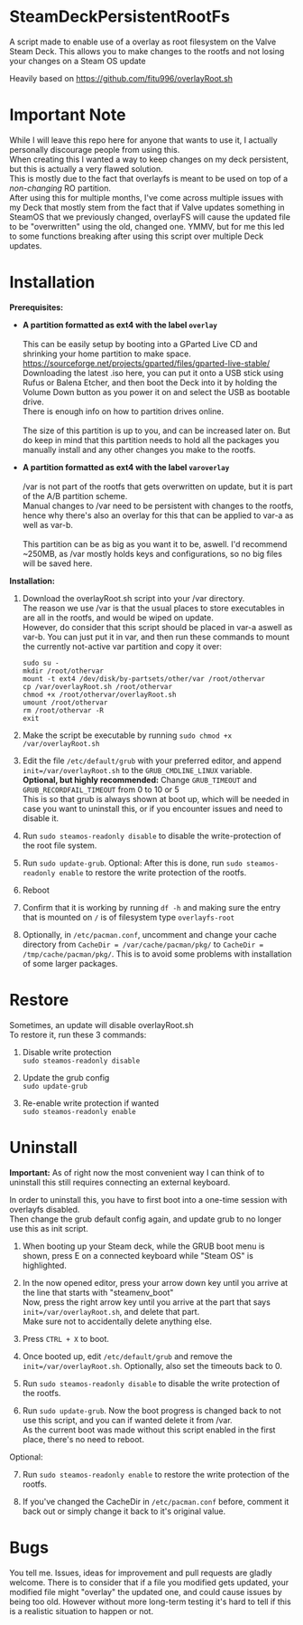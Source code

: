 # SteamDeckPersistentRootFs
A script made to enable use of a overlay as root filesystem on the Valve Steam Deck.
This allows you to make changes to the rootfs and not losing your changes on a Steam OS update

Heavily based on https://github.com/fitu996/overlayRoot.sh

# Important Note
While I will leave this repo here for anyone that wants to use it, I actually personally discourage people from using this.\
When creating this I wanted a way to keep changes on my deck persistent, but this is actually a very flawed solution.\
This is mostly due to the fact that overlayfs is meant to be used on top of a *non-changing* RO partition.\
After using this for multiple months, I've come across multiple issues with my Deck that mostly stem from the fact that if Valve updates something in SteamOS that we previously changed, overlayFS will cause the updated file to be "overwritten" using the old, changed one.
YMMV, but for me this led to some functions breaking after using this script over multiple Deck updates.

# Installation

**Prerequisites:**

- **A partition formatted as ext4 with the label `overlay`**\
\
This can be easily setup by booting into a GParted Live CD and shrinking your home partition to make space.
https://sourceforge.net/projects/gparted/files/gparted-live-stable/ \
Downloading the latest .iso here, you can put it onto a USB stick using Rufus or Balena Etcher, and then boot the Deck into it by holding the Volume Down button as you power it on and select the USB as bootable drive.\
There is enough info on how to partition drives online.\
\
The size of this partition is up to you, and can be increased later on. But do keep in mind that this partition needs to hold all the packages you manually install and any other changes you make to the rootfs.

- **A partition formatted as ext4 with the label `varoverlay`**\
\
/var is not part of the rootfs that gets overwritten on update, but it is part of the A/B partition scheme.\
Manual changes to /var need to be persistent with changes to the rootfs, hence why there's also an overlay for this that can be applied to var-a as well as var-b.\
\
This partition can be as big as you want it to be, aswell. I'd recommend ~250MB, as /var mostly holds keys and configurations, so no big files will be saved here.

**Installation:**

1. Download the overlayRoot.sh script into your /var directory.\
The reason we use /var is that the usual places to store executables in are all in the rootfs, and would be wiped on update.\
However, do consider that this script should be placed in var-a aswell as var-b.
You can just put it in var, and then run these commands to mount the currently not-active var partition and copy it over:
    ```
    sudo su -
    mkdir /root/othervar
    mount -t ext4 /dev/disk/by-partsets/other/var /root/othervar
    cp /var/overlayRoot.sh /root/othervar
    chmod +x /root/othervar/overlayRoot.sh
    umount /root/othervar
    rm /root/othervar -R
    exit
    ```

2. Make the script be executable by running `sudo chmod +x /var/overlayRoot.sh`

3. Edit the file `/etc/default/grub` with your preferred editor, and append `init=/var/overlayRoot.sh` to the `GRUB_CMDLINE_LINUX` variable.\
**Optional, but highly recommended:** Change `GRUB_TIMEOUT` and `GRUB_RECORDFAIL_TIMEOUT` from 0 to 10 or 5\
This is so that grub is always shown at boot up, which will be needed in case you want to uninstall this, or if you encounter issues and need to disable it.

4. Run `sudo steamos-readonly disable` to disable the write-protection of the root file system.

5. Run `sudo update-grub`. Optional: After this is done, run `sudo steamos-readonly enable` to restore the write protection of the rootfs.

6. Reboot

7. Confirm that it is working by running `df -h` and making sure the entry that is mounted on `/` is of filesystem type `overlayfs-root`

8. Optionally, in `/etc/pacman.conf`, uncomment and change your cache directory from `CacheDir = /var/cache/pacman/pkg/` to `CacheDir = /tmp/cache/pacman/pkg/`. This is to avoid some problems with installation of some larger packages.

# Restore
Sometimes, an update will disable overlayRoot.sh\
To restore it, run these 3 commands:

1. Disable write protection\
`sudo steamos-readonly disable`

2. Update the grub config\
`sudo update-grub`

3. Re-enable write protection if wanted\
`sudo steamos-readonly enable`

# Uninstall

**Important:** As of right now the most convenient way I can think of to uninstall this still requires connecting an external keyboard.

In order to uninstall this, you have to first boot into a one-time session with overlayfs disabled.\
Then change the grub default config again, and update grub to no longer use this as init script.

1. When booting up your Steam deck, while the GRUB boot menu is shown, press E on a connected keyboard while "Steam OS" is highlighted.

2. In the now opened editor, press your arrow down key until you arrive at the line that starts with "steamenv_boot"\
Now, press the right arrow key until you arrive at the part that says `init=/var/overlayRoot.sh`, and delete that part.\
Make sure not to accidentally delete anything else.

3. Press `CTRL + X` to boot.

4. Once booted up, edit `/etc/default/grub` and remove the `init=/var/overlayRoot.sh`. Optionally, also set the timeouts back to 0.

5. Run `sudo steamos-readonly disable` to disable the write protection of the rootfs.

6. Run `sudo update-grub`. Now the boot progress is changed back to not use this script, and you can if wanted delete it from /var.\
As the current boot was made without this script enabled in the first place, there's no need to reboot.

Optional:

7. Run `sudo steamos-readonly enable` to restore the write protection of the rootfs.

8. If you've changed the CacheDir in `/etc/pacman.conf` before, comment it back out or simply change it back to it's original value.

# Bugs

You tell me. Issues, ideas for improvement and pull requests are gladly welcome.
There is to consider that if a file you modified gets updated, your modified file might "overlay" the updated one, and could cause issues by being too old.
However without more long-term testing it's hard to tell if this is a realistic situation to happen or not.
